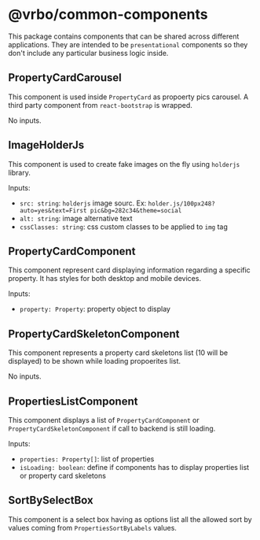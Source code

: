 # @vrbo/common-components

This package contains components that can be shared across different applications. They are intended to be `presentational` components so they don't include any particular business logic inside. 

## PropertyCardCarousel

This component is used inside `PropertyCard` as propoerty pics carousel. A third party component from `react-bootstrap` is wrapped.

No inputs.

##  ImageHolderJs

This component is used to create fake images on the fly using `holderjs` library.

Inputs:

* `src: string`: `holderjs` image sourc. Ex: `holder.js/100px248?auto=yes&text=First pic&bg=282c34&theme=social` 
* `alt: string`: image alternative text 
* `cssClasses: string`: css custom classes to be applied to `img` tag

## PropertyCardComponent

This component represent card displaying information regarding a specific property. It has styles for both desktop and mobile devices. 

Inputs:

* `property: Property`: property object to display

## PropertyCardSkeletonComponent

This component represents a property card skeletons list (10 will be displayed) to be shown while loading propoerites list.

No inputs.

## PropertiesListComponent

This component displays a list of `PropertyCardComponent` or `PropertyCardSkeletonComponent` if call to backend is still loading.

Inputs:

* `properties: Property[]`: list of properties 
* `isLoading: boolean`: define if components has to display properties list or property card skeletons 

## SortBySelectBox

This component is a select box having as options list all the allowed sort by values coming from `PropertiesSortByLabels` values.